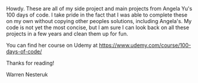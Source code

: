 Howdy. These are all of my side project and main projects from Angela Yu's 100 days of code. I take pride in the fact that I was able to complete these on my own without copying other peoples solutions, including Angela's. My code is not yet the most concise, but I am sure I can look back on all these projects in a few years and clean them up for fun.

You can find her course on Udemy at https://www.udemy.com/course/100-days-of-code/

Thanks for reading!

Warren Nesteruk
